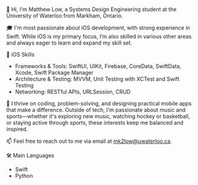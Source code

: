 👋 Hi, I'm Matthew Low, a Systems Design Engineering student at the University of Waterloo from Markham, Ontario.

🎓 I'm most passionate about iOS development, with strong experience in Swift. While iOS is my primary focus, I’m also skilled in various other areas and always eager to learn and expand my skill set.

📱 iOS Skills
- Frameworks & Tools: SwiftUI, UIKit, Firebase, CoreData, SwiftData, Xcode, Swift Package Manager
- Architecture & Testing: MVVM, Unit Testing with XCTest and Swift Testing
- Networking: RESTful APIs, URLSession, CRUD

🏀 I thrive on coding, problem-solving, and designing practical mobile apps that make a difference. Outside of tech, I'm passionate about music and sports—whether it's exploring new music, watching hockey or basketball, or staying active through sports, these interests keep me balanced and inspired.

📫 Feel free to reach out to me via email at mk2low@uwaterloo.ca.

🛠️ Main Languages
- Swift
- Python

